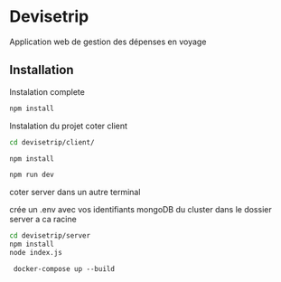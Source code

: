 # Devisetrip
Application web de gestion des dépenses en voyage 



## Installation 
Instalation complete 

```bash 
npm install
```


Instalation du projet coter client 

```bash
cd devisetrip/client/

npm install 

npm run dev 
```

coter server dans un autre terminal 

crée un .env avec vos identifiants mongoDB du cluster dans le dossier server a ca racine 

```bash 
cd devisetrip/server 
npm install
node index.js 
```


```docker
 docker-compose up --build
```